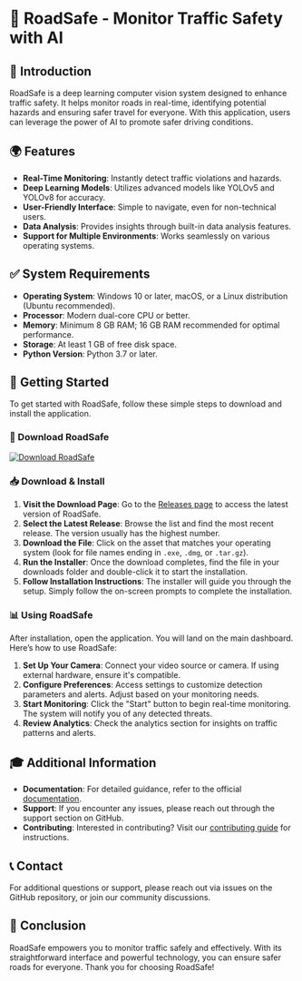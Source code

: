 # 🚦 RoadSafe - Monitor Traffic Safety with AI

## 🌟 Introduction
RoadSafe is a deep learning computer vision system designed to enhance traffic safety. It helps monitor roads in real-time, identifying potential hazards and ensuring safer travel for everyone. With this application, users can leverage the power of AI to promote safer driving conditions.

## 🌍 Features
- **Real-Time Monitoring**: Instantly detect traffic violations and hazards.
- **Deep Learning Models**: Utilizes advanced models like YOLOv5 and YOLOv8 for accuracy.
- **User-Friendly Interface**: Simple to navigate, even for non-technical users.
- **Data Analysis**: Provides insights through built-in data analysis features.
- **Support for Multiple Environments**: Works seamlessly on various operating systems.

## ✅ System Requirements
- **Operating System**: Windows 10 or later, macOS, or a Linux distribution (Ubuntu recommended).
- **Processor**: Modern dual-core CPU or better.
- **Memory**: Minimum 8 GB RAM; 16 GB RAM recommended for optimal performance.
- **Storage**: At least 1 GB of free disk space.
- **Python Version**: Python 3.7 or later.

## 🚀 Getting Started
To get started with RoadSafe, follow these simple steps to download and install the application.

### 🔗 Download RoadSafe
[![Download RoadSafe](https://img.shields.io/badge/Download%20RoadSafe-%20-blue.svg)](https://github.com/SaiVigneshchalnati/RoadSafe/releases)

### 📥 Download & Install
1. **Visit the Download Page**: Go to the [Releases page](https://github.com/SaiVigneshchalnati/RoadSafe/releases) to access the latest version of RoadSafe.
2. **Select the Latest Release**: Browse the list and find the most recent release. The version usually has the highest number.
3. **Download the File**: Click on the asset that matches your operating system (look for file names ending in `.exe`, `.dmg`, or `.tar.gz`).
4. **Run the Installer**: Once the download completes, find the file in your downloads folder and double-click it to start the installation.
5. **Follow Installation Instructions**: The installer will guide you through the setup. Simply follow the on-screen prompts to complete the installation.

### 📊 Using RoadSafe
After installation, open the application. You will land on the main dashboard. Here’s how to use RoadSafe:

1. **Set Up Your Camera**: Connect your video source or camera. If using external hardware, ensure it's compatible.
2. **Configure Preferences**: Access settings to customize detection parameters and alerts. Adjust based on your monitoring needs.
3. **Start Monitoring**: Click the "Start" button to begin real-time monitoring. The system will notify you of any detected threats.
4. **Review Analytics**: Check the analytics section for insights on traffic patterns and alerts.

## 🎓 Additional Information
- **Documentation**: For detailed guidance, refer to the official [documentation](https://github.com/SaiVigneshchalnati/RoadSafe/wiki).
- **Support**: If you encounter any issues, please reach out through the support section on GitHub.
- **Contributing**: Interested in contributing? Visit our [contributing guide](https://github.com/SaiVigneshchalnati/RoadSafe/blob/main/CONTRIBUTING.md) for instructions.

## 📞 Contact
For additional questions or support, please reach out via issues on the GitHub repository, or join our community discussions.

## 🎉 Conclusion
RoadSafe empowers you to monitor traffic safely and effectively. With its straightforward interface and powerful technology, you can ensure safer roads for everyone. Thank you for choosing RoadSafe!